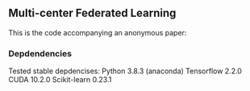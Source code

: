 ## Multi-center Federated Learning
This is the code accompanying an anonymous paper:

### Depdendencies
Tested stable depdencises:
Python 3.8.3 (anaconda)
Tensorflow 2.2.0
CUDA 10.2.0
Scikit-learn 0.23.1


